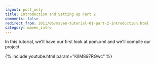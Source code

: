 ```yaml
---
layout: post_only
title: Introduction and Setting up Part 2
comments: false
redirect_from: 2011/06/maven-tutorial-01-part-2-introduction.html
category: maven_intro
---
```


In this tutorial, we'll have our first look at pom.xml and we'll compile our project.

{% include youtube.html param="KlIM897RGwc" %}
